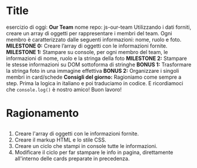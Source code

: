 Title
===
esercizio di oggi: **Our Team**
nome repo: js-our-team
Utilizzando i dati forniti, creare un array di oggetti per rappresentare i membri del team.
Ogni membro è caratterizzato dalle seguenti informazioni: nome, ruolo e foto.
**MILESTONE 0:**
Creare l’array di oggetti con le informazioni fornite.
**MILESTONE 1:**
Stampare su console, per ogni membro del team, le informazioni di nome, ruolo e la stringa della foto
**MILESTONE 2:**
Stampare le stesse informazioni su DOM sottoforma di stringhe
**BONUS 1:**
Trasformare la stringa foto in una immagine effettiva
**BONUS 2:**
Organizzare i singoli membri in card/schede
**Consigli del giorno:**
Ragioniamo come sempre a step.
Prima la logica in italiano e poi traduciamo in codice.
E ricordiamoci che `console.log()` è nostro amico!
Buon lavoro!

Ragionamento
===
##

1. Creare l'array di oggetti con le informazioni fornite.
2. Creare il markup HTML e lo stile CSS.
3. Creare un ciclo che stampi in console tutte le informazioni.
4. Modificare il ciclo per far stampare le info in pagina, direttamente all'interno delle cards preparate in precedenza.
